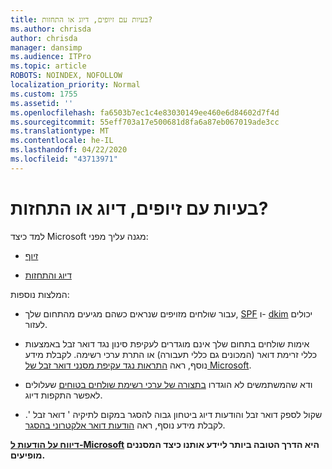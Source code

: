 ```yaml
---
title: בעיות עם זיופים, דיוג או התחזות?
ms.author: chrisda
author: chrisda
manager: dansimp
ms.audience: ITPro
ms.topic: article
ROBOTS: NOINDEX, NOFOLLOW
localization_priority: Normal
ms.custom: 1755
ms.assetid: ''
ms.openlocfilehash: fa6503b7ec1c4e83030149ee460e6d84602d7f4d
ms.sourcegitcommit: 55eff703a17e500681d8fa6a87eb067019ade3cc
ms.translationtype: MT
ms.contentlocale: he-IL
ms.lasthandoff: 04/22/2020
ms.locfileid: "43713971"
---
```

# <a name="issues-with-spoofing-phishing-or-impersonation"></a>בעיות עם זיופים, דיוג או התחזות?

למד כיצד Microsoft מגנה עליך מפני:

- [זיוף](https://docs.microsoft.com/office365/securitycompliance/anti-spoofing-protection)

- [דיוג והתחזות](https://docs.microsoft.com/office365/securitycompliance/atp-anti-phishing)

המלצות נוספות:

- עבור שולחים מזויפים שנראים כשהם מגיעים מהתחום שלך, [SPF](https://docs.microsoft.com/office365/securitycompliance/set-up-spf-in-office-365-to-help-prevent-spoofing) ו- [dkim](https://docs.microsoft.com/office365/securitycompliance/use-dkim-to-validate-outbound-email) יכולים לעזור.

- אימות שולחים בתחום שלך אינם מוגדרים לעקיפת סינון נגד דואר זבל באמצעות כללי זרימת דואר (המכונים גם כללי תעבורה) או התרת ערכי רשימה. לקבלת מידע נוסף, ראה [התראות נגד עקיפת מסנני דואר זבל של Microsoft](https://docs.microsoft.com/exchange/troubleshoot/antispam/cautions-against-bypassing-spam-filters).

- ודא שהמשתמשים לא הוגדרו [בתצורה של ערכי רשימת שולחים בטוחים](https://support.office.com/article/BE1BAEA0-BEAB-4A30-B968-9004332336CE) שעלולים לאפשר התקפות דיוג.

- שקול לספק דואר זבל והודעות דיוג ביטחון גבוה להסגר במקום לתיקיה ' דואר זבל '. לקבלת מידע נוסף, ראה [הודעות דואר אלקטרוני בהסגר](https://docs.microsoft.com/office365/securitycompliance/quarantine-email-messages).

**[דיווח על הודעות ל-Microsoft](https://support.office.com/article/b5caa9f1-cdf3-4443-af8c-ff724ea719d2) היא הדרך הטובה ביותר ליידע אותנו כיצד המסננים מופיעים.**
